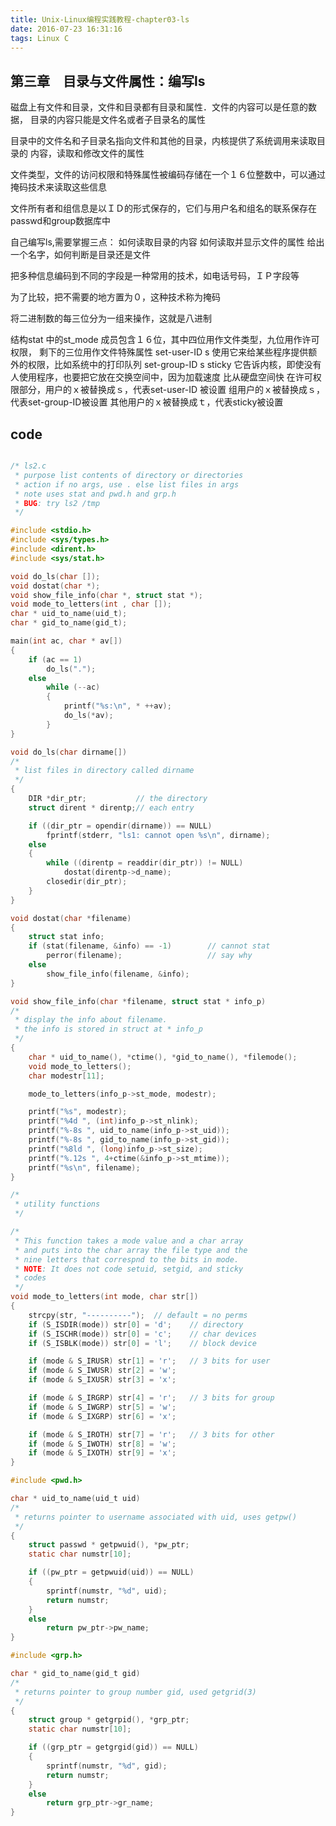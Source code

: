 ```yaml
---
title: Unix-Linux编程实践教程-chapter03-ls
date: 2016-07-23 16:31:16
tags: Linux C
---
```


## 第三章　目录与文件属性：编写ls

磁盘上有文件和目录，文件和目录都有目录和属性．文件的内容可以是任意的数据，
目录的内容只能是文件名或者子目录名的属性

目录中的文件名和子目录名指向文件和其他的目录，内核提供了系统调用来读取目录的
内容，读取和修改文件的属性

文件类型，文件的访问权限和特殊属性被编码存储在一个１６位整数中，可以通过
掩码技术来读取这些信息

文件所有者和组信息是以ＩＤ的形式保存的，它们与用户名和组名的联系保存在
passwd和group数据库中


自己编写ls,需要掌握三点：
如何读取目录的内容
如何读取并显示文件的属性
给出一个名字，如何判断是目录还是文件

把多种信息编码到不同的字段是一种常用的技术，如电话号码，ＩＰ字段等

为了比较，把不需要的地方置为０，这种技术称为掩码

将二进制数的每三位分为一组来操作，这就是八进制

结构stat 中的st_mode 成员包含１６位，其中四位用作文件类型，九位用作许可权限，
剩下的三位用作文件特殊属性
set-user-ID s 使用它来给某些程序提供额外的权限，比如系统中的打印队列
set-group-ID s
sticky 它告诉内核，即使没有人使用程序，也要把它放在交换空间中，因为加载速度
比从硬盘空间快
在许可权限部分，用户的ｘ被替换成ｓ，代表set-user-ID 被设置
组用户的ｘ被替换成ｓ，代表set-group-ID被设置
其他用户的ｘ被替换成ｔ，代表sticky被设置

## code

``` c

/* ls2.c
 * purpose list contents of directory or directories
 * action if no args, use . else list files in args
 * note uses stat and pwd.h and grp.h
 * BUG: try ls2 /tmp
 */

#include <stdio.h>
#include <sys/types.h>
#include <dirent.h>
#include <sys/stat.h>

void do_ls(char []);
void dostat(char *);
void show_file_info(char *, struct stat *);
void mode_to_letters(int , char []);
char * uid_to_name(uid_t);
char * gid_to_name(gid_t);

main(int ac, char * av[])
{
    if (ac == 1)
        do_ls(".");
    else
        while (--ac)
        {
            printf("%s:\n", * ++av);
            do_ls(*av);
        }
}

void do_ls(char dirname[])
/* 
 * list files in directory called dirname
 */
{
    DIR *dir_ptr;           // the directory
    struct dirent * direntp;// each entry

    if ((dir_ptr = opendir(dirname)) == NULL)
        fprintf(stderr, "ls1: cannot open %s\n", dirname);
    else
    {
        while ((direntp = readdir(dir_ptr)) != NULL)
            dostat(direntp->d_name);
        closedir(dir_ptr);
    }
}

void dostat(char *filename)
{
    struct stat info;
    if (stat(filename, &info) == -1)        // cannot stat
        perror(filename);                   // say why
    else
        show_file_info(filename, &info);    
}

void show_file_info(char *filename, struct stat * info_p)
/* 
 * display the info about filename.
 * the info is stored in struct at * info_p
 */
{
    char * uid_to_name(), *ctime(), *gid_to_name(), *filemode();
    void mode_to_letters();
    char modestr[11];

    mode_to_letters(info_p->st_mode, modestr);

    printf("%s", modestr);
    printf("%4d ", (int)info_p->st_nlink);
    printf("%-8s ", uid_to_name(info_p->st_uid));
    printf("%-8s ", gid_to_name(info_p->st_gid));
    printf("%8ld ", (long)info_p->st_size);
    printf("%.12s ", 4+ctime(&info_p->st_mtime));
    printf("%s\n", filename);
}

/*
 * utility functions
 */

/*
 * This function takes a mode value and a char array
 * and puts into the char array the file type and the
 * nine letters that correspnd to the bits in mode.
 * NOTE: It does not code setuid, setgid, and sticky
 * codes
 */
void mode_to_letters(int mode, char str[])
{
    strcpy(str, "----------");  // default = no perms
    if (S_ISDIR(mode)) str[0] = 'd';    // directory
    if (S_ISCHR(mode)) str[0] = 'c';    // char devices
    if (S_ISBLK(mode)) str[0] = 'l';    // block device

    if (mode & S_IRUSR) str[1] = 'r';   // 3 bits for user
    if (mode & S_IWUSR) str[2] = 'w';
    if (mode & S_IXUSR) str[3] = 'x';

    if (mode & S_IRGRP) str[4] = 'r';   // 3 bits for group
    if (mode & S_IWGRP) str[5] = 'w';
    if (mode & S_IXGRP) str[6] = 'x';

    if (mode & S_IROTH) str[7] = 'r';   // 3 bits for other
    if (mode & S_IWOTH) str[8] = 'w';
    if (mode & S_IXOTH) str[9] = 'x';
}

#include <pwd.h>

char * uid_to_name(uid_t uid)
/* 
 * returns pointer to username associated with uid, uses getpw()
 */
{
    struct passwd * getpwuid(), *pw_ptr;
    static char numstr[10];

    if ((pw_ptr = getpwuid(uid)) == NULL)
    {
        sprintf(numstr, "%d", uid);
        return numstr;
    }
    else
        return pw_ptr->pw_name;
}

#include <grp.h>

char * gid_to_name(gid_t gid)
/*
 * returns pointer to group number gid, used getgrid(3)
 */
{
    struct group * getgrpid(), *grp_ptr;
    static char numstr[10];

    if ((grp_ptr = getgrgid(gid)) == NULL)
    {
        sprintf(numstr, "%d", gid);
        return numstr;
    }
    else
        return grp_ptr->gr_name;
}
```
